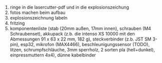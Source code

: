 
1) ringe in die lasercutter-pdf und in die explosionszeichung
2) fotos machen beim aufbau
3) explosionszeichnung labeln
4) fritzing
5) komponentenliste (stab (20mm außen, 17mm innen), schrauben (M4 Schraubenset), akkupack (z.b. die intenso XS 10000 mit den Abmessungen 91 x 63 x 22 mm, 182 g), steckverbinder (z.b. JST SM 3-pin), esp32, mikrofon (MAX4466), beschleunigungssensor (TODO), litzen, schrumpfschläuche, 3mm sperrholz, 2 sorten pla (hell+dunkel), einpressmuttern 4x4), dünne kabelbinder
